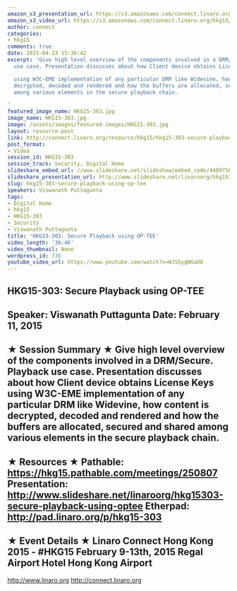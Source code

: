 ```yaml
---
amazon_s3_presentation_url: https://s3.amazonaws.com/connect.linaro.org/hkg15/Videos/02-11-Wednesday/HKG15-303.pdf
amazon_s3_video_url: https://s3.amazonaws.com/connect.linaro.org/hkg15/Videos/02-11-Wednesday/HKG15-303+Secure+Playback+using+OP-TEE.mp4
author: connect
categories:
- hkg15
comments: true
date: 2015-04-23 15:36:42
excerpt: 'Give high level overview of the components involved in a DRM/Secure. Playback
  use case. Presentation discusses about how Client device obtains License Keys

  using W3C-EME implementation of any particular DRM like Widevine, how content is
  decrypted, decoded and rendered and how the buffers are allocated, secured and shared
  among various elements in the secure playback chain.

'
featured_image_name: HKG15-303.jpg
image_name: HKG15-303.jpg
image: /assets/images/featured-images/HKG15-303.jpg
layout: resource-post
link: http://connect.linaro.org/resource/hkg15/hkg15-303-secure-playback-using-op-tee/
post_format:
- Video
session_id: HKG15-303
session_track: Security, Digital Home
slideshare_embed_url: //www.slideshare.net/slideshow/embed_code/44897560
slideshare_presentation_url: http://www.slideshare.net/linaroorg/hkg15303-secure-playback-using-optee
slug: hkg15-303-secure-playback-using-op-tee
speakers: Viswanath Puttagunta
tags:
- Digital Home
- hkg15
- HKG15-303
- Security
- Viswanath Puttagunta
title: 'HKG15-303: Secure Playback using OP-TEE'
video_length: '36:46'
video_thumbnail: None
wordpress_id: 735
youtube_video_url: https://www.youtube.com/watch?v=WJS5ygNGaO8
---
```


HKG15-303: Secure Playback using OP-TEE
---------------------------------------------------
Speaker: Viswanath Puttagunta
Date: February 11, 2015
---------------------------------------------------
★ Session Summary ★
Give high level overview of the components involved in a DRM/Secure. Playback use case. Presentation discusses about how Client device obtains License Keys using W3C-EME implementation of any particular DRM like Widevine, how content is decrypted, decoded and rendered and how the buffers are allocated, secured and shared among various elements in the secure playback chain.
--------------------------------------------------
★ Resources ★
Pathable: https://hkg15.pathable.com/meetings/250807
Presentation:  http://www.slideshare.net/linaroorg/hkg15303-secure-playback-using-optee
Etherpad: http://pad.linaro.org/p/hkg15-303
---------------------------------------------------
★ Event Details ★
Linaro Connect Hong Kong 2015 - #HKG15
February 9-13th, 2015
Regal Airport Hotel Hong Kong Airport
---------------------------------------------------
http://www.linaro.org
http://connect.linaro.org
